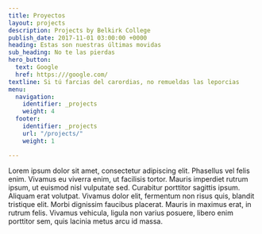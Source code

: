 ```yaml
---
title: Proyectos
layout: projects
description: Projects by Belkirk College
publish_date: 2017-11-01 03:00:00 +0000
heading: Estas son nuestras últimas movidas
sub_heading: No te las pierdas
hero_button:
  text: Google
  href: https:///google.com/
textline: Si tú farcias del carordias, no remueldas las leporcias
menu:
  navigation:
    identifier: _projects
    weight: 4
  footer:
    identifier: _projects
    url: "/projects/"
    weight: 1

---
```

Lorem ipsum dolor sit amet, consectetur adipiscing elit. Phasellus vel felis enim. Vivamus eu viverra enim, ut facilisis tortor. Mauris imperdiet rutrum ipsum, ut euismod nisl vulputate sed. Curabitur porttitor sagittis ipsum. Aliquam erat volutpat. Vivamus dolor elit, fermentum non risus quis, blandit tristique elit. Morbi dignissim faucibus placerat. Mauris in maximus erat, in rutrum felis. Vivamus vehicula, ligula non varius posuere, libero enim porttitor sem, quis lacinia metus arcu id massa.